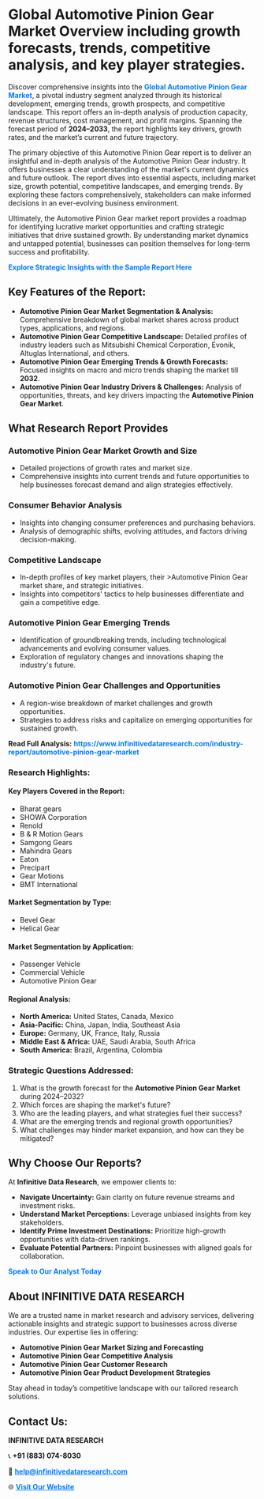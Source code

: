<h1>Global Automotive Pinion Gear Market Overview including growth forecasts, trends, competitive analysis, and key player strategies.</h1>
<p>
Discover comprehensive insights into the 
<a href="https://www.infinitivedataresearch.com/industry-report/automotive-pinion-gear-market" rel="dofollow" style="color: #007BFF; text-decoration: none;"><strong>Global Automotive Pinion Gear Market</strong></a>, a pivotal industry segment analyzed through its historical development, emerging trends, growth prospects, and competitive landscape. This report offers an in-depth analysis of production capacity, revenue structures, cost management, and profit margins. Spanning the forecast period of <strong>2024–2033</strong>, the report highlights key drivers, growth rates, and the market’s current and future trajectory.
</p>
<p>
The primary objective of this Automotive Pinion Gear report is to deliver an insightful and in-depth analysis of the Automotive Pinion Gear industry. It offers businesses a clear understanding of the market's current dynamics and future outlook. The report dives into essential aspects, including market size, growth potential, competitive landscapes, and emerging trends. By exploring these factors comprehensively, stakeholders can make informed decisions in an ever-evolving business environment.
</p>
<p>
Ultimately, the Automotive Pinion Gear market report provides a roadmap for identifying lucrative market opportunities and crafting strategic initiatives that drive sustained growth. By understanding market dynamics and untapped potential, businesses can position themselves for long-term success and profitability.
</p>
<p>
<a href="https://www.infinitivedataresearch.com/request-sample/reportId=112088" style="color: #007BFF; text-decoration: none;"><strong>Explore Strategic Insights with the Sample Report Here</strong></a>
</p>

<h2>Key Features of the Report:</h2>
<ul>
<li><strong>Automotive Pinion Gear Market Segmentation & Analysis:</strong> Comprehensive breakdown of global market shares across product types, applications, and regions.</li>
<li><strong>Automotive Pinion Gear Competitive Landscape:</strong> Detailed profiles of industry leaders such as Mitsubishi Chemical Corporation, Evonik, Altuglas International, and others.</li>
<li><strong>Automotive Pinion Gear Emerging Trends & Growth Forecasts:</strong> Focused insights on macro and micro trends shaping the market till <strong>2032</strong>.</li>
<li><strong>Automotive Pinion Gear Industry Drivers & Challenges:</strong> Analysis of opportunities, threats, and key drivers impacting the <strong>Automotive Pinion Gear Market</strong>.</li>
</ul>

<h2>What Research Report Provides</h2>
<h3>Automotive Pinion Gear Market Growth and Size</h3>
<ul>
<li>Detailed projections of growth rates and market size.</li>
<li>Comprehensive insights into current trends and future opportunities to help businesses forecast demand and align strategies effectively.</li>
</ul>

<h3>Consumer Behavior Analysis</h3>
<ul>
<li>Insights into changing consumer preferences and purchasing behaviors.</li>
<li>Analysis of demographic shifts, evolving attitudes, and factors driving decision-making.</li>
</ul>

<h3>Competitive Landscape</h3>
<ul>
<li>In-depth profiles of key market players, their >Automotive Pinion Gear market share, and strategic initiatives.</li>
<li>Insights into competitors' tactics to help businesses differentiate and gain a competitive edge.</li>
</ul>

<h3>Automotive Pinion Gear Emerging Trends</h3>
<ul>
<li>Identification of groundbreaking trends, including technological advancements and evolving consumer values.</li>
<li>Exploration of regulatory changes and innovations shaping the industry's future.</li>
</ul>

<h3>Automotive Pinion Gear Challenges and Opportunities</h3>
<ul>
<li>A region-wise breakdown of market challenges and growth opportunities.</li>
<li>Strategies to address risks and capitalize on emerging opportunities for sustained growth.</li>
</ul>
<p><strong>Read Full Analysis:</strong> <a href="https://www.infinitivedataresearch.com/industry-report/automotive-pinion-gear-market" rel="dofollow" style="color: #007BFF; text-decoration: none;"><strong>https://www.infinitivedataresearch.com/industry-report/automotive-pinion-gear-market</strong></a></p>
<h3>Research Highlights:</h3>
<h4>Key Players Covered in the Report:</h4>
<ul><li>Bharat gears</li><li>SHOWA Corporation</li><li>Renold</li><li>B &amp; R Motion Gears</li><li>Samgong Gears</li><li>Mahindra Gears</li><li>Eaton</li><li>Precipart</li><li>Gear Motions</li><li>BMT International</li></ul>
<h4>Market Segmentation by Type:</h4>
<ul><li>Bevel Gear</li><li>Helical Gear</li></ul>
<h4>Market Segmentation by Application:</h4>
<ul><li>Passenger Vehicle</li><li>Commercial Vehicle</li><li>Automotive Pinion Gear</li></ul>

<h4>Regional Analysis:</h4>
<ul>
<li><strong>North America:</strong> United States, Canada, Mexico</li>
<li><strong>Asia-Pacific:</strong> China, Japan, India, Southeast Asia</li>
<li><strong>Europe:</strong> Germany, UK, France, Italy, Russia</li>
<li><strong>Middle East & Africa:</strong> UAE, Saudi Arabia, South Africa</li>
<li><strong>South America:</strong> Brazil, Argentina, Colombia</li>
</ul>

<h3>Strategic Questions Addressed:</h3>
<ol>
<li>What is the growth forecast for the <strong>Automotive Pinion Gear Market</strong> during 2024–2032?</li>
<li>Which forces are shaping the market's future?</li>
<li>Who are the leading players, and what strategies fuel their success?</li>
<li>What are the emerging trends and regional growth opportunities?</li>
<li>What challenges may hinder market expansion, and how can they be mitigated?</li>
</ol>

<h2>Why Choose Our Reports?</h2>
<p>At <strong>Infinitive Data Research</strong>, we empower clients to:</p>
<ul>
<li><strong>Navigate Uncertainty:</strong> Gain clarity on future revenue streams and investment risks.</li>
<li><strong>Understand Market Perceptions:</strong> Leverage unbiased insights from key stakeholders.</li>
<li><strong>Identify Prime Investment Destinations:</strong> Prioritize high-growth opportunities with data-driven rankings.</li>
<li><strong>Evaluate Potential Partners:</strong> Pinpoint businesses with aligned goals for collaboration.</li>
</ul>
<p><a href="https://www.infinitivedataresearch.com/industry-report/automotive-pinion-gear-market" rel="dofollow" style="color: #007BFF; text-decoration: none;"><strong>Speak to Our Analyst Today</strong></a></p>

<h2>About INFINITIVE DATA RESEARCH</h2>
<p>We are a trusted name in market research and advisory services, delivering actionable insights and strategic support to businesses across diverse industries. Our expertise lies in offering:</p>
<ul>
<li><strong>Automotive Pinion Gear Market Sizing and Forecasting</strong></li>
<li><strong>Automotive Pinion Gear Competitive Analysis</strong></li>
<li><strong>Automotive Pinion Gear Customer Research</strong></li>
<li><strong>Automotive Pinion Gear Product Development Strategies</strong></li>
</ul>
<p>Stay ahead in today’s competitive landscape with our tailored research solutions.</p>

<h2>Contact Us:</h2>
<p><strong>INFINITIVE DATA RESEARCH</strong></p>
<p>📞 <strong>+91 (883) 074-8030</strong></p>
<p>📧 <strong><a href="mailto:help@infinitivedataresearch.com" style="color: #007BFF;">help@infinitivedataresearch.com</a></strong></p>
<p>🌐 <strong><a href="https://www.infinitivedataresearch.com" rel="dofollow" style="color: #007BFF;">Visit Our Website</a></strong></p>